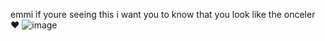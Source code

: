 emmi if youre seeing this i want you to know that you look like the onceler ❤️
![image](https://cdn.discordapp.com/attachments/741062019989635093/1076980882155503726/Untitled1324_20230219213705.png)
